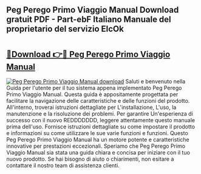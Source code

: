 ## Peg Perego Primo Viaggio Manual Download gratuit PDF - Part-ebF Italiano Manuale del proprietario del servizio EIcOk

# <h2><a href="http://dfairrv.blite.top/?on=Peg+Perego+Primo+Viaggio+Manual">🔗Download 👉🔴 Peg Perego Primo Viaggio Manual</a></h2>

[![Peg Perego Primo Viaggio Manual download](https://i.imgur.com/lujVjoI.png)](http://dfairrv.blite.top/?on=Peg+Perego+Primo+Viaggio+Manual)
Saluti e benvenuto nella Guida per l'utente per il tuo sistema appena implementato Peg Perego Primo Viaggio Manual. Questa guida è appositamente progettata per facilitare la navigazione delle caratteristiche e delle funzioni del prodotto. All'interno, troverai istruzioni dettagliate per L'installazione, L'uso, la manutenzione e la risoluzione dei problemi. Per garantire Un'esperienza di successo con il nuovo REDDDDDDD, leggere attentamente questo manuale prima dell'uso. Fornisce istruzioni dettagliate su come impostare il prodotto e informazioni su come utilizzare le sue varie funzioni e funzioni. Questo Peg Perego Primo Viaggio Manual ha un motore potente e caratteristiche innovative per prestazioni eccezionali. Speriamo che Peg Perego Primo Viaggio Manual sia stata una guida chiara e concisa per iniziare con il tuo nuovo prodotto. Se hai bisogno di aiuto o chiarimenti, non esitare a contattare il nostro team di assistenza clienti.
